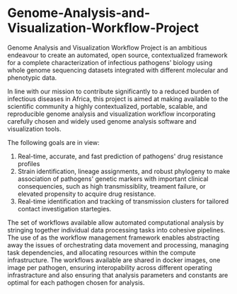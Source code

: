 # Genome-Analysis-and-Visualization-Workflow-Project
Genome Analysis and Visualization Workflow Project is an ambitious endeavour to create an automated, open source, contextualized framework for a complete characterization of infectious pathogens' biology using whole genome sequencing datasets integrated with different molecular and phenotypic data.

In line with our mission to contribute significantly to a reduced burden of infectious diseases in Africa, this project is aimed at making available to the scientific community a highly contextualized, portable, scalable, and reproducible genome analysis and visualization workflow incorporating carefully chosen and widely used genome analysis software and visualization tools.

The following goals are in view:
1. Real-time, accurate, and fast prediction of pathogens' drug resistance profiles
2. Strain identification, lineage assignments, and robust phylogeny to make association of pathogens'
genetic markers with important clinical consequencies, such as high transmissiblity, treament failure, or elevated propensity to acquire drug resistance.
3. Real-time identification and tracking of transmission clusters for tailored contact investigation startegies.

The set of workflows available allow automated computational analysis by stringing together individual data processing tasks into cohesive pipelines. The use of as the workflow management framework enables abstracting away the issues of orchestrating data movement and processing, managing task dependencies, and allocating resources within the compute infrastructure. The workflows available are shared in docker images, one image per pathogen, ensuring interopability across different operating infrastracture and also ensuring that analysis parameters and constants are optimal for each pathogen chosen for analysis.
